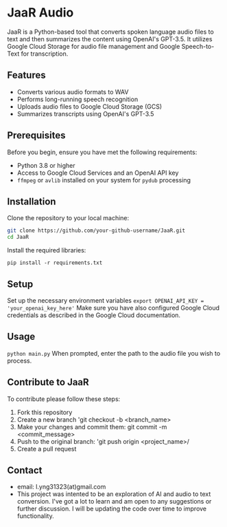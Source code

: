 # JaaR Audio 

JaaR is a Python-based tool that converts spoken language audio files to text and then summarizes the content using OpenAI's GPT-3.5. It utilizes Google Cloud Storage for audio file management and Google Speech-to-Text for transcription.

## Features

- Converts various audio formats to WAV
- Performs long-running speech recognition
- Uploads audio files to Google Cloud Storage (GCS)
- Summarizes transcripts using OpenAI's GPT-3.5

## Prerequisites

Before you begin, ensure you have met the following requirements:

- Python 3.8 or higher
- Access to Google Cloud Services and an OpenAI API key
- `ffmpeg` or `avlib` installed on your system for `pydub` processing

## Installation

Clone the repository to your local machine:

```sh
git clone https://github.com/your-github-username/JaaR.git
cd JaaR
```
Install the required libraries: 

```pip install -r requirements.txt```

## Setup 
Set up the necessary environment variables 
```export OPENAI_API_KEY = 'your_openai_key_here'```
Make sure you have also configured Google Cloud credentials as described in the Google Cloud documentation. 

## Usage 
```python main.py```
When prompted, enter the path to the audio file you wish to process.

## Contribute to JaaR
To contribute please follow these steps: 
1. Fork this repository 
2. Create a new branch 'git checkout -b <branch_name>
3. Make your changes and commit them: git commit -m <commit_message>
4. Push to the original branch: 'git push origin <project_name>/<location>
5. Create a pull request 

## Contact 
- email: l.yng31323(at)gmail.com
- This project was intented to be an exploration of AI and audio to text conversion. I've got a lot to learn and am open to any suggestions or further discussion. I will be updating the code over time to improve functionality. 






